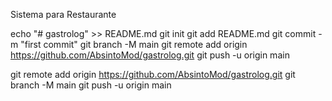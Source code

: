Sistema para Restaurante


echo "# gastrolog" >> README.md
git init
git add README.md
git commit -m "first commit"
git branch -M main
git remote add origin https://github.com/AbsintoMod/gastrolog.git
git push -u origin main




git remote add origin https://github.com/AbsintoMod/gastrolog.git
git branch -M main
git push -u origin main